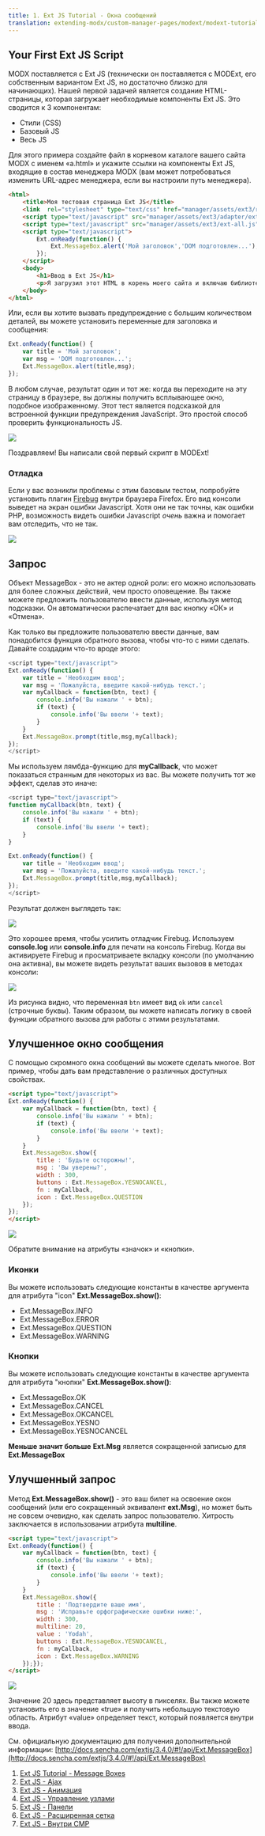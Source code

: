 ```yaml
---
title: 1. Ext JS Tutorial - Окна сообщений
translation: extending-modx/custom-manager-pages/modext/modext-tutorials/1.-ext-js-tutorial-message-boxes
---
```


## Your First Ext JS Script

MODX поставляется с Ext JS (технически он поставляется с MODExt, его собственным вариантом Ext JS, но достаточно близко для начинающих). Нашей первой задачей является создание HTML-страницы, которая загружает необходимые компоненты Ext JS. Это сводится к 3 компонентам:

- Стили (CSS)
- Базовый JS
- Весь JS

Для этого примера создайте файл в корневом каталоге вашего сайта MODX с именем «a.html» и укажите ссылки на компоненты Ext JS, входящие в состав менеджера MODX (вам может потребоваться изменить URL-адрес менеджера, если вы настроили путь менеджера).

```html
<html>
    <title>Моя тестовая страница Ext JS</title>
    <link  rel="stylesheet" type="text/css" href="manager/assets/ext3/resources/css/ext-all.css" />
    <script type="text/javascript" src="manager/assets/ext3/adapter/ext/ext-base.js"></script>
    <script type="text/javascript" src="manager/assets/ext3/ext-all.js"></script>
    <script type="text/javascript">
        Ext.onReady(function() {
            Ext.MessageBox.alert('Мой заголовок','DOM подготовлен...');
        });
    </script>
    <body>
        <h1>Ввод в Ext JS</h1>
        <p>Я загрузил этот HTML в корень моего сайта и включаю библиотеки Ext JS, которые поставляются вместе с менеджером MODX.</p>
    </body>
</html>
```

Или, если вы хотите вызвать предупреждение с большим количеством деталей, вы можете установить переменные для заголовка и сообщения:

```javascript
Ext.onReady(function() {
    var title = 'Мой заголовок';
    var msg = 'DOM подготовлен...';
    Ext.MessageBox.alert(title,msg);
});
```

В любом случае, результат один и тот же: когда вы переходите на эту страницу в браузере, вы должны получить всплывающее окно, подобное изображенному. Этот тест является подсказкой для встроенной функции предупреждения JavaScript. Это простой способ проверить функциональность JS.

![](/2.x/en/extending-modx/custom-manager-pages/modext/modext-tutorials/ext_js_dom.jpg)

Поздравляем! Вы написали свой первый скрипт в MODExt!

### Отладка

Если у вас возникли проблемы с этим базовым тестом, попробуйте установить плагин [Firebug](http://getfirebug.com/) внутри браузера Firefox. Его вид консоли выведет на экран ошибки Javascript. Хотя они не так точны, как ошибки PHP, возможность видеть ошибки Javascript *очень* важна и помогает вам отследить, что не так.

![](/2.x/en/extending-modx/custom-manager-pages/modext/modext-tutorials/ext_js_firebug.jpg)

## Запрос

Объект MessageBox - это не актер одной роли: его можно использовать для более сложных действий, чем просто оповещение. Вы также можете предложить пользователю ввести данные, используя метод подсказки. Он автоматически распечатает для вас кнопку «ОК» и «Отмена».

Как только вы предложите пользователю ввести данные, вам понадобится функция обратного вызова, чтобы что-то с ними сделать. Давайте создадим что-то вроде этого:

```javascript
<script type="text/javascript">
Ext.onReady(function() {
    var title = 'Необходим ввод';
    var msg = 'Пожалуйста, введите какой-нибудь текст.';
    var myCallback = function(btn, text) {
        console.info('Вы нажали ' + btn);
        if (text) {
            console.info('Вы ввели '+ text);
        }
    }
    Ext.MessageBox.prompt(title,msg,myCallback);
});
</script>
```

Мы используем лямбда-функцию для **myCallback**, что может показаться странным для некоторых из вас. Вы можете получить тот же эффект, сделав это иначе:

```javascript
<script type="text/javascript">
function myCallback(btn, text) {
    console.info('Вы нажали ' + btn);
    if (text) {
        console.info('Вы ввели '+ text);
    }
}

Ext.onReady(function() {
    var title = 'Необходим ввод';
    var msg = 'Пожалуйста, введите какой-нибудь текст.';
    Ext.MessageBox.prompt(title,msg,myCallback);
});
</script>
```

Результат должен выглядеть так:

![](/2.x/en/extending-modx/custom-manager-pages/modext/modext-tutorials/ExtJS+Prompt.jpg)

Это хорошее время, чтобы усилить отладчик Firebug. Используем **console.log** или **console.info** для печати на консоль Firebug. Когда вы активируете Firebug и просматриваете вкладку консоли (по умолчанию она активна), вы можете видеть результат ваших вызовов в методах консоли:

![](/2.x/en/extending-modx/custom-manager-pages/modext/modext-tutorials/ExtJS+Firebug.jpg)

Из рисунка видно, что переменная `btn` имеет вид `ok` или `cancel` (строчные буквы). Таким образом, вы можете написать логику в своей функции обратного вызова для работы с этими результатами.

## Улучшенное окно сообщения

С помощью скромного окна сообщений вы можете сделать многое. Вот пример, чтобы дать вам представление о различных доступных свойствах.

```html
<script type="text/javascript">
Ext.onReady(function() {
    var myCallback = function(btn, text) {
        console.info('Вы нажали ' + btn);
        if (text) {
            console.info('Вы ввели '+ text);
        }
    }
    Ext.MessageBox.show({
        title : 'Будьте осторожны!',
        msg : 'Вы уверены?',
        width : 300,
        buttons : Ext.MessageBox.YESNOCANCEL,
        fn : myCallback,
        icon : Ext.MessageBox.QUESTION
    });
});
</script>
```

![](/2.x/en/extending-modx/custom-manager-pages/modext/modext-tutorials/Ext+JS+Question.jpg)

Обратите внимание на атрибуты «значок» и «кнопки».

### Иконки

Вы можете использовать следующие константы в качестве аргумента для атрибута "icon" **Ext.MessageBox.show()**:

- Ext.MessageBox.INFO
- Ext.MessageBox.ERROR
- Ext.MessageBox.QUESTION
- Ext.MessageBox.WARNING

### Кнопки

Вы можете использовать следующие константы в качестве аргумента для атрибута "кнопки" **Ext.MessageBox.show()**:

- Ext.MessageBox.OK
- Ext.MessageBox.CANCEL
- Ext.MessageBox.OKCANCEL
- Ext.MessageBox.YESNO
- Ext.MessageBox.YESNOCANCEL

**Меньше значит больше**
**Ext.Msg** является сокращенной записью для **Ext.MessageBox**

## Улучшенный запрос

Метод **Ext.MessageBox.show()** - это ваш билет на освоение окон сообщений (или его сокращенный эквивалент **ext.Msg**), но может быть не совсем очевидно, как сделать запрос пользователю. Хитрость заключается в использовании атрибута **multiline**.

```html
<script type="text/javascript">
Ext.onReady(function() {
    var myCallback = function(btn, text) {
        console.info('Вы нажали ' + btn);
        if (text) {
            console.info('Вы ввели '+ text);
        }
    }
    Ext.MessageBox.show({
        title : 'Подтвердите ваше имя',
        msg : 'Исправьте орфографические ошибки ниже:',
        width : 300,
        multiline: 20,
        value : 'Yodah',
        buttons : Ext.MessageBox.YESNOCANCEL,
        fn : myCallback,
        icon : Ext.MessageBox.WARNING
    });});
</script>
```

![](/2.x/en/extending-modx/custom-manager-pages/modext/modext-tutorials/Ext+JS+Yodah.jpg)

Значение 20 здесь представляет высоту в пикселях. Вы также можете установить его в значение «true» и получить небольшую текстовую область. Атрибут «value»  определяет текст, который появляется внутри ввода.

См. официальную документацию для получения дополнительной информации: [http://docs.sencha.com/extjs/3.4.0/#!/api/Ext.MessageBox](http://docs.sencha.com/extjs/3.4.0/#!/api/Ext.MessageBox)

1. [Ext JS Tutorial - Message Boxes](extending-modx/custom-manager-pages/modext/modext-tutorials/1.-ext-js-tutorial-message-boxes)
2. [Ext JS - Ajax](extending-modx/custom-manager-pages/modext/modext-tutorials/2.-ext-js-tutorial-ajax-include)
3. [Ext JS - Анимация](extending-modx/custom-manager-pages/modext/modext-tutorials/3.-ext-js-tutorial-animation)
4. [Ext JS - Управление узлами](extending-modx/custom-manager-pages/modext/modext-tutorials/4.-ext-js-tutorial-manipulating-nodes)
5. [Ext JS - Панели](extending-modx/custom-manager-pages/modext/modext-tutorials/5.-ext-js-tutorial-panels)
6. [Ext JS - Расширенная сетка](extending-modx/custom-manager-pages/modext/modext-tutorials/7.-ext-js-tutoral-advanced-grid)
7. [Ext JS - Внутри CMP](extending-modx/custom-manager-pages/modext/modext-tutorials/8.-ext-js-tutorial-inside-a-cmp)
